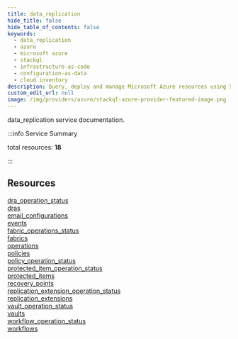 ```yaml
---
title: data_replication
hide_title: false
hide_table_of_contents: false
keywords:
  - data_replication
  - azure
  - microsoft azure
  - stackql
  - infrastructure-as-code
  - configuration-as-data
  - cloud inventory
description: Query, deploy and manage Microsoft Azure resources using SQL
custom_edit_url: null
image: /img/providers/azure/stackql-azure-provider-featured-image.png
---
```


data_replication service documentation.

:::info Service Summary

<div class="row">
<div class="providerDocColumn">
<span>total resources:&nbsp;<b>18</b></span><br />
</div>
</div>

:::

## Resources
<div class="row">
<div class="providerDocColumn">
<a href="/providers/azure/data_replication/dra_operation_status/">dra_operation_status</a><br />
<a href="/providers/azure/data_replication/dras/">dras</a><br />
<a href="/providers/azure/data_replication/email_configurations/">email_configurations</a><br />
<a href="/providers/azure/data_replication/events/">events</a><br />
<a href="/providers/azure/data_replication/fabric_operations_status/">fabric_operations_status</a><br />
<a href="/providers/azure/data_replication/fabrics/">fabrics</a><br />
<a href="/providers/azure/data_replication/operations/">operations</a><br />
<a href="/providers/azure/data_replication/policies/">policies</a><br />
<a href="/providers/azure/data_replication/policy_operation_status/">policy_operation_status</a>
</div>
<div class="providerDocColumn">
<a href="/providers/azure/data_replication/protected_item_operation_status/">protected_item_operation_status</a><br />
<a href="/providers/azure/data_replication/protected_items/">protected_items</a><br />
<a href="/providers/azure/data_replication/recovery_points/">recovery_points</a><br />
<a href="/providers/azure/data_replication/replication_extension_operation_status/">replication_extension_operation_status</a><br />
<a href="/providers/azure/data_replication/replication_extensions/">replication_extensions</a><br />
<a href="/providers/azure/data_replication/vault_operation_status/">vault_operation_status</a><br />
<a href="/providers/azure/data_replication/vaults/">vaults</a><br />
<a href="/providers/azure/data_replication/workflow_operation_status/">workflow_operation_status</a><br />
<a href="/providers/azure/data_replication/workflows/">workflows</a>
</div>
</div>
